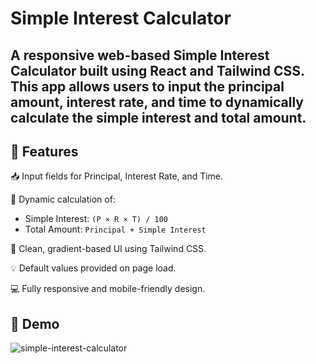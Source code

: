 # Simple Interest Calculator 

## A responsive web-based Simple Interest Calculator built using **React** and **Tailwind CSS**. This app allows users to input the principal amount, interest rate, and time to dynamically calculate the simple interest and total amount.

## 🚀 Features

📥 Input fields for Principal, Interest Rate, and Time.

🔄 Dynamic calculation of:

   - Simple Interest: `(P × R × T) / 100`
   - Total Amount: `Principal + Simple Interest`
  
🎨 Clean, gradient-based UI using Tailwind CSS.

💡 Default values provided on page load.

💻 Fully responsive and mobile-friendly design.


## 📸 Demo

![simple-interest-calculator](https://github.com/user-attachments/assets/9055d5dc-6789-4d8c-a0fa-ac8ce18ac4ca)
